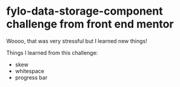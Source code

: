 # fylo-data-storage-component challenge from front end mentor

Woooo, that was very stressful but I learned new things! 

Things I learned from this challenge:
- skew
- whitespace
- progress bar
